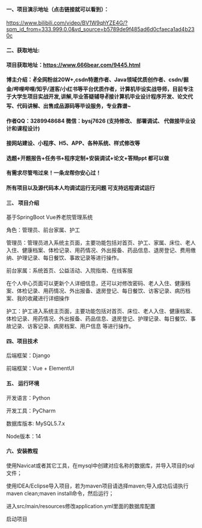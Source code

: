 


#### 一、项目演示地址（点击链接就可以看到）：
https://www.bilibili.com/video/BV1W9qhYZE4G/?spm_id_from=333.999.0.0&vd_source=b5789de9f485ad6d0cfaeca1ad4b230c

#### 二、获取地址:

#### 项目获取地址：https://www.666bear.com/9445.html

**博主介绍：✌全网粉丝20W+,csdn特邀作者、Java领域优质创作者、csdn/掘金/哔哩哔哩/知乎/道客/小红书等平台优质作者，计算机毕设实战导师，目前专注于大学生项目实战开发,讲解,毕业答疑辅导✌接计算机毕业设计程序开发、论文代写、代码讲解、出售成品源码等毕设服务，专业靠谱~**

#### 作者QQ：3289948684 微信：bysj7626 (支持修改、 部署调试、 代做接毕业设计和课程设计)

#### 接网站建设、小程序、H5、APP、各种系统、样式修改等

#### 选题+开题报告+任务书+程序定制+安装调试+论文+答辩ppt 都可以做

#### 有需求尽管甩过来！一条龙帮你安心过！

#### 所有项目以及源代码本人均调试运行无问题 可支持远程调试运行


#### 三、 项目介绍

基于SpringBoot Vue养老院管理系统


角色：管理员、前台家属、护工

管理员：管理员进入系统主页面，主要功能包括对首页、护工、家属、床位、老人入住、健康档案、体检记录、用药情况、外出报备、药品信息、退房登记、费用缴纳、护理记录、每日餐饮、事故记录等进行操作。

前台家属：系统首页、公益活动、入院指南、在线客服

在个人中心页面可以更新个人详细信息，还可以对修改密码、老人入住、健康档案、体检记录、用药情况、外出报备、退房登记、每日餐饮、访客记录、病历档案、我的收藏进行详细操作

护工：护工进入系统主页面，主要功能包括对首页、床位、老人入住、健康档案、体检记录、用药情况、外出报备、药品信息、退房登记、护理记录、每日餐饮、事故记录、访客记录、病房档案、用户信息 等进行操作。

#### 四、项目技术

后端框架：Django

前端框架：Vue + ElementUI

#### 五、 运行环境

开发语言：Python

开发工具：PyCharm

数据库版本: MySQL5.7.x

Node版本：14



#### 六、安装教程

使用Navicat或者其它工具，在mysql中创建对应名称的数据库，并导入项目的sql文件；

使用IDEA/Eclipse导入项目，若为maven项目请选择maven;导入成功后请执行maven clean;maven install命令，然后运行；

进入src/main/resources修改application.yml里面的数据库配置

启动项目

